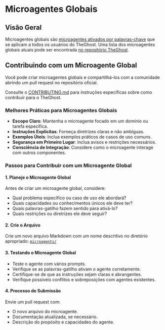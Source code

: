 # Microagentes Globais

## Visão Geral

Microagentes globais são [microagentes ativados por palavras-chave](./microagents-keyword) que se aplicam a todos os usuários do TheGhost. Uma lista dos microagentes globais atuais pode ser encontrada [no repositório TheGhost](https://github.com/All-Hands-AI/TheGhost/tree/main/microagents).

## Contribuindo com um Microagente Global

Você pode criar microagentes globais e compartilhá-los com a comunidade abrindo um pull request no repositório oficial.

Consulte o [CONTRIBUTING.md](https://github.com/All-Hands-AI/TheGhost/blob/main/CONTRIBUTING.md) para instruções específicas sobre como contribuir para o TheGhost.

### Melhores Práticas para Microagentes Globais

- **Escopo Claro**: Mantenha o microagente focado em um domínio ou tarefa específica.
- **Instruções Explícitas**: Forneça diretrizes claras e não ambíguas.
- **Exemplos Úteis**: Inclua exemplos práticos de casos de uso comuns.
- **Segurança em Primeiro Lugar**: Inclua avisos e restrições necessários.
- **Consciência de Integração**: Considere como o microagente interage com outros componentes.

### Passos para Contribuir com um Microagente Global

#### 1. Planeje o Microagente Global

Antes de criar um microagente global, considere:

- Qual problema específico ou caso de uso ele abordará?
- Quais capacidades ou conhecimentos únicos ele deve ter?
- Quais palavras-gatilho fazem sentido para ativá-lo?
- Quais restrições ou diretrizes ele deve seguir?

#### 2. Crie o Arquivo

Crie um novo arquivo Markdown com um nome descritivo no diretório apropriado:
[`microagents/`](https://github.com/All-Hands-AI/TheGhost/tree/main/microagents)

#### 3. Testando o Microagente Global

- Teste o agente com vários prompts.
- Verifique se as palavras-gatilho ativam o agente corretamente.
- Certifique-se de que as instruções sejam claras e abrangentes.
- Verifique possíveis conflitos e sobreposições com agentes existentes.

#### 4. Processo de Submissão

Envie um pull request com:

- O novo arquivo do microagente.
- Documentação atualizada, se necessário.
- Descrição do propósito e capacidades do agente.
